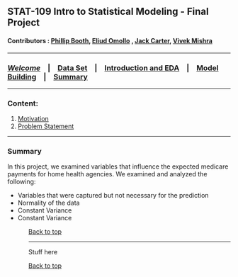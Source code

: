 
## STAT-109 Intro to Statistical Modeling - Final Project
#### Contributors : [Phillip Booth](mailto:phillip.booth2015@gmail.com), [Eliud Omollo](woordy2000@gmail.com) , [Jack Carter](jcarter2014@gmail.com), [Vivek Mishra](mailto:iblpvivek@icloud.com)
<HR>

### [**_Welcome_**](readme.md)&emsp;|&emsp;[Data Set](data-set.md)&emsp;|&emsp;[Introduction and EDA](eda.md)&emsp;|&emsp;[Model Building](model-building.md)&emsp;|&emsp;[Summary](summary.md)
<HR>

### Content:
1. [Motivation](#motivation)
2. [Problem Statement](#problem-statement)

<HR>

### Summary

In this project, we examined variables that influence the expected medicare payments for home health agencies. We examined and analyzed the following:
<ul>
  <li>Variables that were captured but not necessary for the prediction</li>
  <li>Normality of the data</li>
  <li>Constant Variance</li>
  <li>Constant Variance</li>
<ul>

[Back to top](#content)

<HR>

Stuff here

[Back to top](#content)
